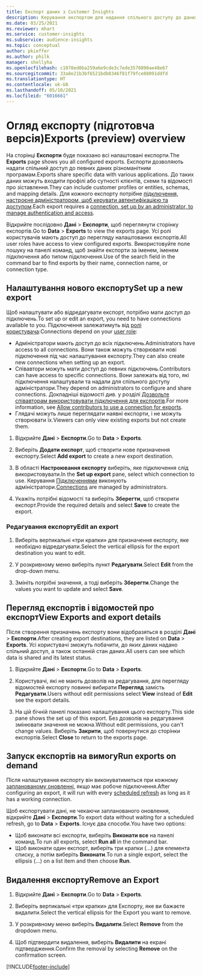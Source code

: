 ```yaml
---
title: Експорт даних з Customer Insights
description: Керування експортом для надання спільного доступу до даних.
ms.date: 03/25/2021
ms.reviewer: mhart
ms.service: customer-insights
ms.subservice: audience-insights
ms.topic: conceptual
author: pkieffer
ms.author: philk
manager: shellyha
ms.openlocfilehash: c1078ed0ba259a6e9cde3c7ede3570890ae48e67
ms.sourcegitcommit: 33a8e21b3bf6521bdb8346f81f79fce88091ddfd
ms.translationtype: HT
ms.contentlocale: uk-UA
ms.lasthandoff: 05/10/2021
ms.locfileid: "6016661"
---
```

# <a name="exports-preview-overview"></a><span data-ttu-id="6a2e3-103">Огляд експорту (підготовча версія)</span><span class="sxs-lookup"><span data-stu-id="6a2e3-103">Exports (preview) overview</span></span>

<span data-ttu-id="6a2e3-104">На сторінці **Експорти** буде показано всі налаштовані експорти.</span><span class="sxs-lookup"><span data-stu-id="6a2e3-104">The **Exports** page shows you all configured exports.</span></span> <span data-ttu-id="6a2e3-105">Експорти дозволяють надати спільний доступ до певних даних різноманітним програмам.</span><span class="sxs-lookup"><span data-stu-id="6a2e3-105">Exports share specific data with various applications.</span></span> <span data-ttu-id="6a2e3-106">До таких даних можуть входити профілі або сутності клієнтів, схеми та відомості про зіставлення.</span><span class="sxs-lookup"><span data-stu-id="6a2e3-106">They can include customer profiles or entities, schemas, and mapping details.</span></span> <span data-ttu-id="6a2e3-107">Для кожного експорту потрібне [підключення, настроєне адміністратором, щоб керувати автентифікацією та доступом](connections.md).</span><span class="sxs-lookup"><span data-stu-id="6a2e3-107">Each export requires a [connection, set up by an administrator, to manage authentication and access](connections.md).</span></span>

<span data-ttu-id="6a2e3-108">Відкрийте послідовно **Дані** > **Експорти**, щоб переглянути сторінку експортів.</span><span class="sxs-lookup"><span data-stu-id="6a2e3-108">Go to **Data** > **Exports** to view the exports page.</span></span> <span data-ttu-id="6a2e3-109">Усі ролі користувачів мають доступ до перегляду налаштованих експортів.</span><span class="sxs-lookup"><span data-stu-id="6a2e3-109">All user roles have access to view configured exports.</span></span> <span data-ttu-id="6a2e3-110">Використовуйте поле пошуку на панелі команд, щоб знайти експорти за іменем, іменем підключення або типом підключення.</span><span class="sxs-lookup"><span data-stu-id="6a2e3-110">Use of the search field in the command bar to find exports by their name, connection name, or connection type.</span></span>

## <a name="set-up-a-new-export"></a><span data-ttu-id="6a2e3-111">Налаштування нового експорту</span><span class="sxs-lookup"><span data-stu-id="6a2e3-111">Set up a new export</span></span>

<span data-ttu-id="6a2e3-112">Щоб налаштувати або відредагувати експорт, потрібно мати доступ до підключень.</span><span class="sxs-lookup"><span data-stu-id="6a2e3-112">To set up or edit an export, you need to have connections available to you.</span></span> <span data-ttu-id="6a2e3-113">Підключення залежатимуть від [ролі користувача](permissions.md):</span><span class="sxs-lookup"><span data-stu-id="6a2e3-113">Connections depend on your [user role](permissions.md):</span></span>
- <span data-ttu-id="6a2e3-114">Адміністратори мають доступ до всіх підключень.</span><span class="sxs-lookup"><span data-stu-id="6a2e3-114">Administrators have access to all connections.</span></span> <span data-ttu-id="6a2e3-115">Вони також можуть створювати нові підключення під час налаштування експорту.</span><span class="sxs-lookup"><span data-stu-id="6a2e3-115">They can also create new connections when setting up an export.</span></span>
- <span data-ttu-id="6a2e3-116">Співавтори можуть мати доступ до певних підключень.</span><span class="sxs-lookup"><span data-stu-id="6a2e3-116">Contributors can have access to specific connections.</span></span> <span data-ttu-id="6a2e3-117">Вони залежать від того, які підключення налаштували та надали для спільного доступу адміністратори.</span><span class="sxs-lookup"><span data-stu-id="6a2e3-117">They depend on administrators to configure and share connections.</span></span> <span data-ttu-id="6a2e3-118">Докладніші відомості див. у розділі [Дозвольте співавторам використовувати підключення для експортів](connections.md#allow-contributors-to-use-a-connection-for-exports).</span><span class="sxs-lookup"><span data-stu-id="6a2e3-118">For more information, see [Allow contributors to use a connection for exports](connections.md#allow-contributors-to-use-a-connection-for-exports).</span></span>
- <span data-ttu-id="6a2e3-119">Глядачі можуть лише переглядати наявні експорти, і не можуть створювати їх.</span><span class="sxs-lookup"><span data-stu-id="6a2e3-119">Viewers can only view existing exports but not create them.</span></span>

1. <span data-ttu-id="6a2e3-120">Відкрийте **Дані** > **Експорти**.</span><span class="sxs-lookup"><span data-stu-id="6a2e3-120">Go to **Data** > **Exports**.</span></span>

1. <span data-ttu-id="6a2e3-121">Виберіть **Додати експорт**, щоб створити нове призначення експорту.</span><span class="sxs-lookup"><span data-stu-id="6a2e3-121">Select **Add export** to create a new export destination.</span></span>

1. <span data-ttu-id="6a2e3-122">В області **Настроювання експорту** виберіть, яке підключення слід використовувати.</span><span class="sxs-lookup"><span data-stu-id="6a2e3-122">In the **Set up export** pane, select which connection to use.</span></span> <span data-ttu-id="6a2e3-123">Керування [Підключеннями](connections.md) виконують адміністратори.</span><span class="sxs-lookup"><span data-stu-id="6a2e3-123">[Connections](connections.md) are managed by administrators.</span></span> 

1. <span data-ttu-id="6a2e3-124">Укажіть потрібні відомості та виберіть **Зберегти**, щоб створити експорт.</span><span class="sxs-lookup"><span data-stu-id="6a2e3-124">Provide the required details and select **Save** to create the export.</span></span>

### <a name="edit-an-export"></a><span data-ttu-id="6a2e3-125">Редагування експорту</span><span class="sxs-lookup"><span data-stu-id="6a2e3-125">Edit an export</span></span>

1. <span data-ttu-id="6a2e3-126">Виберіть вертикальні «три крапки» для призначення експорту, яке необхідно відредагувати.</span><span class="sxs-lookup"><span data-stu-id="6a2e3-126">Select the vertical ellipsis for the export destination you want to edit.</span></span>

1. <span data-ttu-id="6a2e3-127">У розкривному меню виберіть пункт **Редагувати**.</span><span class="sxs-lookup"><span data-stu-id="6a2e3-127">Select **Edit** from the drop-down menu.</span></span>

1. <span data-ttu-id="6a2e3-128">Змініть потрібні значення, а тоді виберіть **Зберегти**.</span><span class="sxs-lookup"><span data-stu-id="6a2e3-128">Change the values you want to update and select **Save**.</span></span>

## <a name="view-exports-and-export-details"></a><span data-ttu-id="6a2e3-129">Перегляд експортів і відомостей про експорт</span><span class="sxs-lookup"><span data-stu-id="6a2e3-129">View Exports and export details</span></span>

<span data-ttu-id="6a2e3-130">Після створення призначень експорту вони відобразяться в розділі **Дані** > **Експорти**.</span><span class="sxs-lookup"><span data-stu-id="6a2e3-130">After creating export destinations, they are listed on **Data** > **Exports**.</span></span> <span data-ttu-id="6a2e3-131">Усі користувачі зможуть побачити, до яких даних надано спільний доступ, а також останній стан даних.</span><span class="sxs-lookup"><span data-stu-id="6a2e3-131">All users can see which data is shared and its latest status.</span></span>

1. <span data-ttu-id="6a2e3-132">Відкрийте **Дані** > **Експорти**.</span><span class="sxs-lookup"><span data-stu-id="6a2e3-132">Go to **Data** > **Exports**.</span></span>

1. <span data-ttu-id="6a2e3-133">Користувачі, які не мають дозволів на редагування, для перегляду відомостей експорту повинні вибирати **Перегляд** замість **Редагувати**.</span><span class="sxs-lookup"><span data-stu-id="6a2e3-133">Users without edit permissions select **View** instead of **Edit** see the export details.</span></span>

1. <span data-ttu-id="6a2e3-134">На цій бічній панелі показано налаштування цього експорту.</span><span class="sxs-lookup"><span data-stu-id="6a2e3-134">This side pane shows the set up of this export.</span></span> <span data-ttu-id="6a2e3-135">Без дозволів на редагування змінювати значення не можна.</span><span class="sxs-lookup"><span data-stu-id="6a2e3-135">Without edit permissions, you can't change values.</span></span> <span data-ttu-id="6a2e3-136">Виберіть **Закрити**, щоб повернутися до сторінки експортів.</span><span class="sxs-lookup"><span data-stu-id="6a2e3-136">Select **Close** to return to the exports page.</span></span>

## <a name="run-exports-on-demand"></a><span data-ttu-id="6a2e3-137">Запуск експортів на вимогу</span><span class="sxs-lookup"><span data-stu-id="6a2e3-137">Run exports on demand</span></span>

<span data-ttu-id="6a2e3-138">Після налаштування експорту він виконуватиметься при кожному [запланованому оновленні](system.md#schedule-tab), якщо має робоче підключення.</span><span class="sxs-lookup"><span data-stu-id="6a2e3-138">After configuring an export, it will run with every [scheduled refresh](system.md#schedule-tab) as long as it has a working connection.</span></span>

<span data-ttu-id="6a2e3-139">Щоб експортувати дані, не чекаючи запланованого оновлення, відкрийте **Дані** > **Експорти**.</span><span class="sxs-lookup"><span data-stu-id="6a2e3-139">To export data without waiting for a scheduled refresh, go to **Data** > **Exports**.</span></span> <span data-ttu-id="6a2e3-140">Існує два способи.</span><span class="sxs-lookup"><span data-stu-id="6a2e3-140">You have two options:</span></span>

- <span data-ttu-id="6a2e3-141">Щоб виконати всі експорти, виберіть **Виконати все** на панелі команд.</span><span class="sxs-lookup"><span data-stu-id="6a2e3-141">To run all exports, select **Run all** in the command bar.</span></span> 
- <span data-ttu-id="6a2e3-142">Щоб виконати один експорт, виберіть три крапки (...) для елемента списку, а потім виберіть **Виконати**.</span><span class="sxs-lookup"><span data-stu-id="6a2e3-142">To run a single export, select the ellipsis (...) on a list item and then choose **Run**.</span></span>

## <a name="remove-an-export"></a><span data-ttu-id="6a2e3-143">Видалення експорту</span><span class="sxs-lookup"><span data-stu-id="6a2e3-143">Remove an Export</span></span>

1. <span data-ttu-id="6a2e3-144">Відкрийте **Дані** > **Експорти**.</span><span class="sxs-lookup"><span data-stu-id="6a2e3-144">Go to **Data** > **Exports**.</span></span>

1. <span data-ttu-id="6a2e3-145">Виберіть вертикальні «три крапки» для Експорту, яке ви бажаєте видалити.</span><span class="sxs-lookup"><span data-stu-id="6a2e3-145">Select the vertical ellipsis for the Export you want to remove.</span></span>

1. <span data-ttu-id="6a2e3-146">У розкривному меню виберіть **Видалити**.</span><span class="sxs-lookup"><span data-stu-id="6a2e3-146">Select **Remove** from the dropdown menu.</span></span>

1. <span data-ttu-id="6a2e3-147">Щоб підтвердити видалення, виберіть **Видалити** на екрані підтвердження.</span><span class="sxs-lookup"><span data-stu-id="6a2e3-147">Confirm the removal by selecting **Remove** on the confirmation screen.</span></span>


[!INCLUDE[footer-include](../includes/footer-banner.md)]
